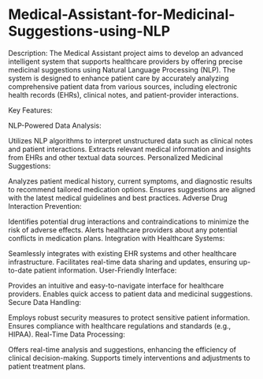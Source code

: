 # Medical-Assistant-for-Medicinal-Suggestions-using-NLP

Description:
The Medical Assistant project aims to develop an advanced intelligent system that supports healthcare providers by offering precise medicinal suggestions using Natural Language Processing (NLP). The system is designed to enhance patient care by accurately analyzing comprehensive patient data from various sources, including electronic health records (EHRs), clinical notes, and patient-provider interactions.

Key Features:

NLP-Powered Data Analysis:

Utilizes NLP algorithms to interpret unstructured data such as clinical notes and patient interactions.
Extracts relevant medical information and insights from EHRs and other textual data sources.
Personalized Medicinal Suggestions:

Analyzes patient medical history, current symptoms, and diagnostic results to recommend tailored medication options.
Ensures suggestions are aligned with the latest medical guidelines and best practices.
Adverse Drug Interaction Prevention:

Identifies potential drug interactions and contraindications to minimize the risk of adverse effects.
Alerts healthcare providers about any potential conflicts in medication plans.
Integration with Healthcare Systems:

Seamlessly integrates with existing EHR systems and other healthcare infrastructure.
Facilitates real-time data sharing and updates, ensuring up-to-date patient information.
User-Friendly Interface:

Provides an intuitive and easy-to-navigate interface for healthcare providers.
Enables quick access to patient data and medicinal suggestions.
Secure Data Handling:

Employs robust security measures to protect sensitive patient information.
Ensures compliance with healthcare regulations and standards (e.g., HIPAA).
Real-Time Data Processing:

Offers real-time analysis and suggestions, enhancing the efficiency of clinical decision-making.
Supports timely interventions and adjustments to patient treatment plans.
